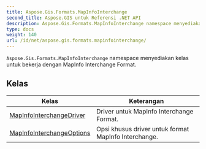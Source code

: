 ```yaml
---
title: Aspose.Gis.Formats.MapInfoInterchange
second_title: Aspose.GIS untuk Referensi .NET API
description: Aspose.Gis.Formats.MapInfoInterchange namespace menyediakan kelas untuk bekerja dengan MapInfo Interchange Format.
type: docs
weight: 140
url: /id/net/aspose.gis.formats.mapinfointerchange/
---
```

`Aspose.Gis.Formats.MapInfoInterchange` namespace menyediakan kelas untuk bekerja dengan MapInfo Interchange Format.

## Kelas

| Kelas | Keterangan |
| --- | --- |
| [MapInfoInterchangeDriver](./mapinfointerchangedriver/) | Driver untuk MapInfo Interchange Format. |
| [MapInfoInterchangeOptions](./mapinfointerchangeoptions/) | Opsi khusus driver untuk format MapInfo Interchange. |


